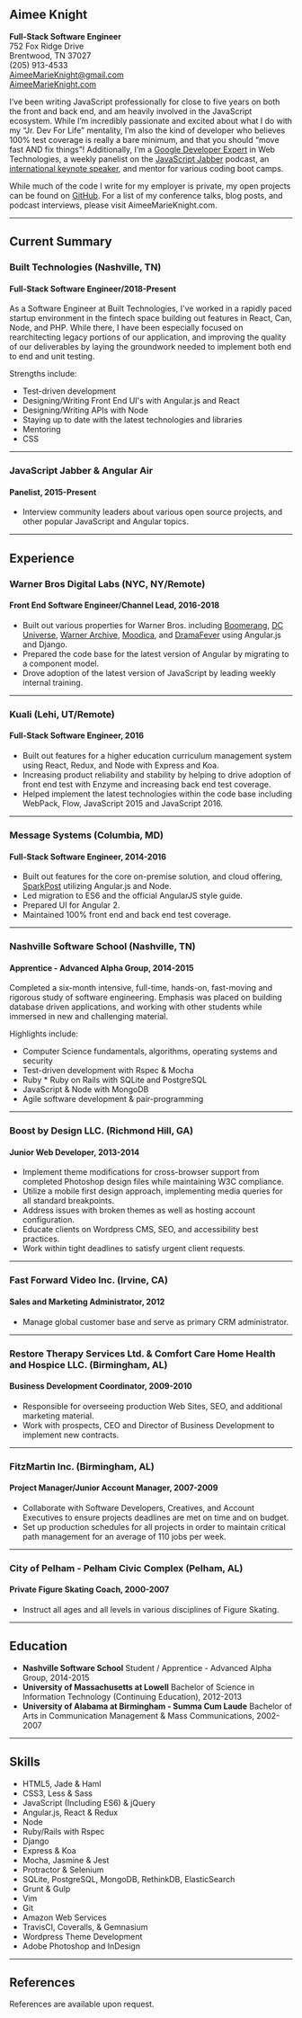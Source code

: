 ## Aimee Knight

**Full-Stack Software Engineer**  
752 Fox Ridge Drive  
Brentwood, TN 37027  
(205) 913-4533  
AimeeMarieKnight@gmail.com  
[AimeeMarieKnight.com](http://aimeemarieknight.com/)

I’ve been writing JavaScript professionally for close to five years on both the front and back end, and am heavily involved in the JavaScript ecosystem. While I’m incredibly passionate and excited about what I do with my “Jr. Dev For Life” mentality, I’m also the kind of developer who believes 100% test coverage is really a bare minimum, and that you should “move fast AND fix things”! Additionally, I’m a [Google Developer Expert](https://developers.google.com/experts/people/aimee-knight) in Web Technologies, a weekly panelist on the [JavaScript Jabber](https://devchat.tv/js-jabber/) podcast, an [international keynote speaker](http://www.aimeemarieknight.com/about/), and mentor for various coding boot camps.

While much of the code I write for my employer is private, my open projects can be found on [GitHub](https://github.com/aimeeknight). For a list of my conference talks, blog posts, and podcast interviews, please visit AimeeMarieKnight.com. 

***
Current Summary
---------------

### **Built Technologies** (Nashville, TN)
#### **Full-Stack Software Engineer/2018-Present**

As a Software Engineer at Built Technologies, I've worked in a rapidly paced startup environment in the fintech space building out features in React, Can, Node, and PHP. While there, I have been especially focused on rearchitecting legacy portions of our application, and improving the quality of our deliverables by laying the groundwork needed to implement both end to end and unit testing. 

Strengths include:

*  Test-driven development
*  Designing/Writing Front End UI's with Angular.js and React
*  Designing/Writing APIs with Node
*  Staying up to date with the latest technologies and libraries
*  Mentoring
*  CSS

***

### **JavaScript Jabber & Angular Air**
#### **Panelist, 2015-Present**

- Interview community leaders about various open source projects, and other popular JavaScript and Angular topics.

***
Experience
---------------

### **Warner Bros Digital Labs** (NYC, NY/Remote)
#### **Front End Software Engineer/Channel Lead, 2016-2018**

- Built out various properties for Warner Bros. including [Boomerang](https://www.boomerang.com/), [DC Universe](https://www.dcuniverse.com/), [Warner Archive](https://www.warnerarchive.com/), [Moodica](https://www.moodica.com/), and [DramaFever](https://www.dramafever.com/) using Angular.js and Django.
- Prepared the code base for the latest version of Angular by migrating to a component model.
- Drove adoption of the latest version of JavaScript by leading weekly internal training. 

***

### **Kuali** (Lehi, UT/Remote)
#### **Full-Stack Software Engineer, 2016**

- Built out features for a higher education curriculum management system using React, Redux, and Node with Express and Koa.
- Increasing product reliability and stability by helping to drive adoption of front end test with Enzyme and increasing back end test coverage.
- Helped implement the latest technologies within the code base including WebPack, Flow, JavaScript 2015 and JavaScript 2016. 

***

### **Message Systems** (Columbia, MD)
#### **Full-Stack Software Engineer, 2014-2016**

- Built out features for the core on-premise solution, and cloud offering, [SparkPost](https://www.sparkpost.com/) utilizing Angular.js and Node. 
- Led migration to ES6 and the official AngularJS style guide.
- Prepared UI for Angular 2.
- Maintained 100% front end and back end test coverage.

***

### **Nashville Software School** (Nashville, TN)
#### **Apprentice - Advanced Alpha Group, 2014-2015**

Completed a six-month intensive, full-time, hands-on, fast-moving and rigorous study of software engineering. Emphasis was placed on building database driven applications, and working with other students while immersed in new and challenging material.  

Highlights include: 
- Computer Science fundamentals, algorithms, operating systems and security
- Test-driven development with Rspec & Mocha
- Ruby * Ruby on Rails with SQLite and PostgreSQL
- JavaScript & Node with MongoDB
- Agile software development & pair-programming

***

### **Boost by Design LLC.** (Richmond Hill, GA)
#### **Junior Web Developer, 2013-2014**

- Implement theme modifications for cross-browser support from completed Photoshop design files while maintaining W3C compliance.
- Utilize a mobile first design approach, implementing media queries for all standard breakpoints.
- Address issues with broken themes as well as hosting account configuration.
- Educate clients on Wordpress CMS, SEO, and accessibility best practices.
- Work within tight deadlines to satisfy urgent client requests.

***

### **Fast Forward Video Inc.** (Irvine, CA)
#### **Sales and Marketing Administrator, 2012**

- Manage global customer base and serve as primary CRM administrator.

***

### **Restore Therapy Services Ltd. & Comfort Care Home Health and Hospice LLC.** (Birmingham, AL)
#### **Business Development Coordinator, 2009-2010**

- Responsible for overseeing production Web Sites, SEO, and additional marketing material.
- Work with prospects, CEO and Director of Business Development to implement new contracts.

***

### **FitzMartin Inc.** (Birmingham, AL)
#### **Project Manager/Junior Account Manager, 2007-2009**

- Collaborate with Software Developers, Creatives, and Account Executives to ensure projects deadlines are met on time and on budget.
- Set up production schedules for all projects in order to maintain critical path management for an average of 110 jobs per week.

***

### **City of Pelham - Pelham Civic Complex** (Pelham, AL)
#### **Private Figure Skating Coach, 2000-2007**

- Instruct all ages and all levels in various disciplines of Figure Skating.

***
Education
---------

* **Nashville Software School** Student / Apprentice - Advanced Alpha Group, 2014-2015
* **University of Massachusetts at Lowell** Bachelor of Science in Information Technology (Continuing Education), 2012-2013
* **University of Alabama at Birmingham  - Summa Cum Laude** Bachelor of Arts in Communication Management & Mass Communications, 2002-2007

***
Skills
------

*  HTML5, Jade & Haml
*  CSS3, Less & Sass
*  JavaScript (Including ES6) & jQuery
*  Angular.js, React & Redux
*  Node
*  Ruby/Rails with Rspec
*  Django
*  Express & Koa
*  Mocha, Jasmine & Jest
*  Protractor & Selenium
*  SQLite, PostgreSQL, MongoDB, RethinkDB, ElasticSearch
*  Grunt & Gulp
*  Vim
*  Git
*  Amazon Web Services
*  TravisCI, Coveralls, & Gemnasium
*  Wordpress Theme Development
*  Adobe Photoshop and InDesign

***
References
------
References are available upon request.
